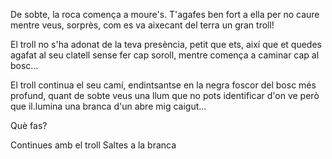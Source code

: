De sobte, la roca comença a moure's. T'agafes ben fort a ella per no caure 
mentre veus, sorprès, com es va aixecant del terra un gran troll!

El troll no s'ha adonat de la teva presència, petit que ets, així que et quedes agafat al seu clatell 
sense fer cap soroll, mentre comença a caminar cap al bosc... 

El troll continua el seu camí, endintsantse en la negra foscor del bosc més profund, quant de sobte 
veus una llum que no pots identificar d'on ve però que il.lumina una branca d'un abre mig caigut...

Què fas?

Continues amb el troll 
Saltes a la branca
